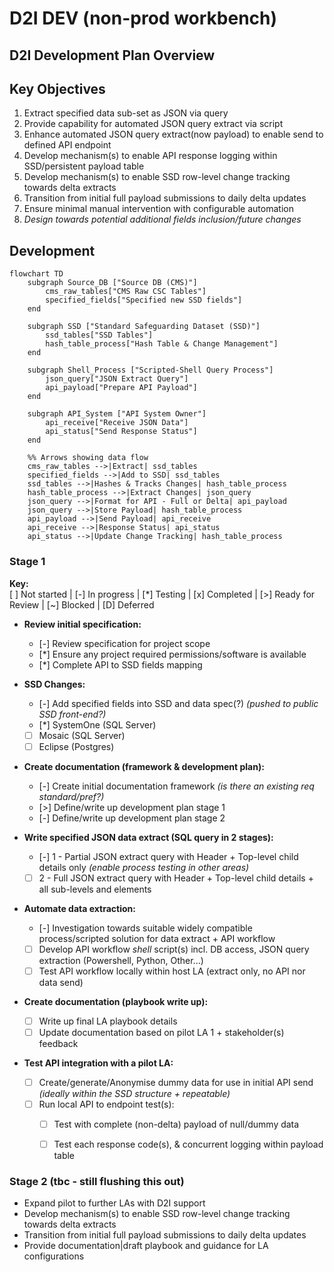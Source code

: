 # D2I DEV (non-prod workbench)

## D2I Development Plan Overview


## Key Objectives
1. Extract specified data sub-set as JSON via query 
2. Provide capability for automated JSON query extract via script
3. Enhance automated JSON query extract(now payload) to enable send to defined API endpoint
4. Develop mechanism(s) to enable API response logging within SSD/persistent payload table
5. Develop mechanism(s) to enable SSD row-level change tracking towards delta extracts
6. Transition from initial full payload submissions to daily delta updates
7. Ensure minimal manual intervention with configurable automation
8. *Design towards potential additional fields inclusion/future changes*

## Development

```mermaid
flowchart TD
    subgraph Source_DB ["Source DB (CMS)"]
        cms_raw_tables["CMS Raw CSC Tables"]
        specified_fields["Specified new SSD fields"]
    end

    subgraph SSD ["Standard Safeguarding Dataset (SSD)"]
        ssd_tables["SSD Tables"]
        hash_table_process["Hash Table & Change Management"]
    end

    subgraph Shell_Process ["Scripted-Shell Query Process"]
        json_query["JSON Extract Query"]
        api_payload["Prepare API Payload"]
    end

    subgraph API_System ["API System Owner"]
        api_receive["Receive JSON Data"]
        api_status["Send Response Status"]
    end

    %% Arrows showing data flow
    cms_raw_tables -->|Extract| ssd_tables
    specified_fields -->|Add to SSD| ssd_tables
    ssd_tables -->|Hashes & Tracks Changes| hash_table_process
    hash_table_process -->|Extract Changes| json_query
    json_query -->|Format for API - Full or Delta| api_payload
    json_query -->|Store Payload| hash_table_process
    api_payload -->|Send Payload| api_receive
    api_receive -->|Response Status| api_status
    api_status -->|Update Change Tracking| hash_table_process
```


### Stage 1
**Key:**  
[ ] Not started | [-] In progress | [*] Testing | [x] Completed | [>] Ready for Review | [~] Blocked | [D] Deferred  

- **Review initial specification:**
  - [-] Review specification for project scope
  - [*] Ensure any project required permissions/software is available
  - [*] Complete API to SSD fields mapping

- **SSD Changes:**
  - [-] Add specified fields into SSD and data spec(?)  *(pushed to public SSD front-end?)*
  - [*] SystemOne (SQL Server)
  - [ ] Mosaic (SQL Server)
  - [ ] Eclipse (Postgres)

- **Create documentation (framework & development plan):**
  - [-] Create initial documentation framework *(is there an existing req standard/pref?)*
  - [>] Define/write up development plan stage 1
  - [-] Define/write up development plan stage 2 

- **Write specified JSON data extract (SQL query in 2 stages):**
  - [-] 1 - Partial JSON extract query with Header + Top-level child details only *(enable process testing in other areas)*
  - [ ] 2 - Full JSON extract query with Header + Top-level child details + all sub-levels and elements

- **Automate data extraction:**
  - [-] Investigation towards suitable widely compatible process/scripted solution for data extract + API workflow
  - [ ] Develop API workflow *shell* script(s) incl. DB access, JSON query extraction (Powershell, Python, Other...)
  - [ ] Test API workflow locally within host LA (extract only, no API nor data send)

- **Create documentation (playbook write up):**
  - [ ] Write up final LA playbook details
  - [ ] Update documentation based on pilot LA 1 + stakeholder(s) feedback

- **Test API integration with a pilot LA:**
  - [ ] Create/generate/Anonymise dummy data for use in initial API send *(ideally within the SSD structure + repeatable)*
  - [ ] Run local API to endpoint test(s):
    - [ ] Test with complete (non-delta) payload of null/dummy data
    - [ ] Test each response code(s), & concurrent logging within payload table



### Stage 2 (tbc - still flushing this out)
- Expand pilot to further LAs with D2I support
- Develop mechanism(s) to enable SSD row-level change tracking towards delta extracts
- Transition from initial full payload submissions to daily delta updates
- Provide documentation|draft playbook and guidance for LA configurations

